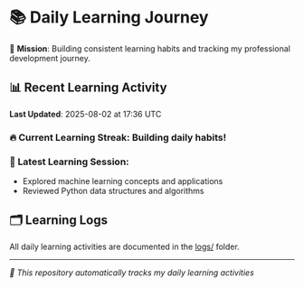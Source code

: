 # 📚 Daily Learning Journey

🎯 **Mission**: Building consistent learning habits and tracking my professional development journey.

## 📊 Recent Learning Activity

**Last Updated**: 2025-08-02 at 17:36 UTC

### 🔥 Current Learning Streak: Building daily habits!

### 📝 Latest Learning Session:
- Explored machine learning concepts and applications
- Reviewed Python data structures and algorithms

## 🗂️ Learning Logs

All daily learning activities are documented in the [logs/](./logs/) folder.

---
*🤖 This repository automatically tracks my daily learning activities*
